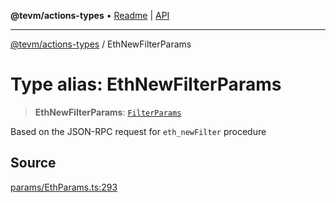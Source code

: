 **@tevm/actions-types** • [Readme](../README.md) \| [API](../globals.md)

***

[@tevm/actions-types](../README.md) / EthNewFilterParams

# Type alias: EthNewFilterParams

> **EthNewFilterParams**: [`FilterParams`](FilterParams.md)

Based on the JSON-RPC request for `eth_newFilter` procedure

## Source

[params/EthParams.ts:293](https://github.com/evmts/tevm-monorepo/blob/main/packages/actions-types/src/params/EthParams.ts#L293)
